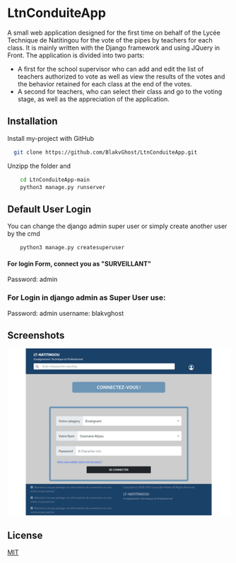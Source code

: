 
# LtnConduiteApp

A small web application designed for the first time on behalf of the Lycée Technique de Natitingou for the vote of the pipes by teachers for each class.
It is mainly written with the Django framework and using JQuery in Front.
The application is divided into two parts:
  - A first for the school supervisor who can add and edit the list of teachers authorized to vote as well as view the results of the votes and the behavior retained for each class at the end of the votes.
  - A second for teachers, who can select their class and go to the voting stage, as well as the appreciation of the application.


## Installation

Install my-project with GitHub

```bash
  git clone https://github.com/BlakvGhost/LtnConduiteApp.git

```
Unzipp the folder and
```bash
    cd LtnConduiteApp-main
    python3 manage.py runserver
```

    
## Default User Login

  You can change the django admin super user or simply create another user by the cmd

  ```bash
      python3 manage.py createsuperuser
  ```

#### For login Form, connect you as "SURVEILLANT"
 
 Password: admin

### For Login in django admin as Super User use:

Password: admin
username: blakvghost
## Screenshots

![App Screenshot](screenshot.png)

## License

[MIT](https://choosealicense.com/licenses/mit/)
